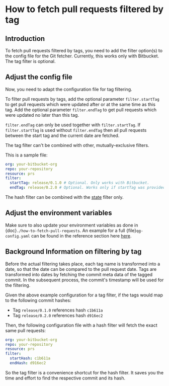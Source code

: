 # How to fetch pull requests filtered by tag

## Introduction

To fetch pull requests filtered by tags, you need to add the filter option(s) to the config file for the Git fetcher. Currently, this works only with Bitbucket. The tag filter is optional.

## Adjust the config file

Now, you need to adapt the configuration file for tag filtering.

To filter pull requests by tags, add the optional parameter `filter.startTag` to get pull requests which were updated
after or at the same time as this tag. Add the optional parameter `filter.endTag` to get pull requests which were
updated no later than this tag.

`filter.endTag` can only be used together with `filter.startTag`. If `filter.startTag` is used without `filter.endTag`
then all pull requests between the start tag and the current date are fetched.

The tag filter can't be combined with other, mutually-exclusive filters.

This is a sample file:

```yaml
org: your-bitbucket-org
repo: your-repository
resource: prs
filter:
  startTag: release/0.1.0 # Optional. Only works with Bitbucket.
  endTag: release/0.2.0 # Optional. Works only if startTag was provided. Only works with Bitbucket.
```

The hash filter can be combined with the [state](./how-to-fetch-pull-requests-filtered-by-state.md) filter only.

## Adjust the environment variables

Make sure to also update your environment variables as done in {doc}`./how-to-fetch-pull-requests`. An example for a full {file}`qg-config.yaml` can be found in the reference section here [here](../reference/git-fetcher-reference.md).

## Background Information on filtering by tag

Before the actual filtering takes
place, each tag name is transformed into a date, so that the date can be compared to the pull request date. Tags are
transformed into dates by fetching the commit meta data of the tagged commit. In the subsequent process, the commit's
timestamp will be used for the filtering.

Given the above example configuration for a tag filter, if the tags would map to the following commit hashes:

- Tag `release/0.1.0` references hash `c1b611a`
- Tag `release/0.2.0` references hash `d916ec2`

Then, the following configuration file with a hash filter will fetch the exact same pull requests:

```yaml
org: your-bitbucket-org
repo: your-repository
resource: prs
filter:
  startHash: c1b611a
  endHash: d916ec2
```

So the tag filter is a convenience shortcut for the hash filter. It saves you the time and effort to find the
respective commit and its hash.
